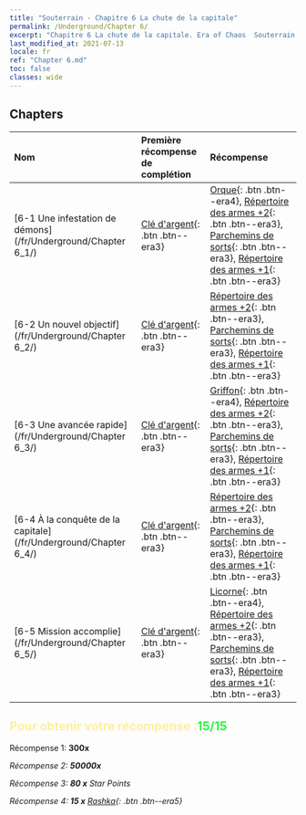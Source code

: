 ```yaml
---
title: "Souterrain - Chapitre 6 La chute de la capitale"
permalink: /Underground/Chapter 6/
excerpt: "Chapitre 6 La chute de la capitale. Era of Chaos  Souterrain - Chapitre 6. La chute de la capitale"
last_modified_at: 2021-07-13
locale: fr
ref: "Chapter 6.md"
toc: false
classes: wide
---
```


## Chapters

  | Nom |  Première récompense de complétion | Récompense |
  |:------------|:------------|:------------| 
  | [6-1 Une infestation de démons](/fr/Underground/Chapter 6_1/) | [Clé d'argent](/ItemsFR/con_693/){: .btn .btn--era3} | [Orque](/ItemsFR/unt_219/){: .btn .btn--era4}, [Répertoire des armes +2](/ItemsFR/mat_32/){: .btn .btn--era3}, [Parchemins de sorts](/ItemsFR/con_694/){: .btn .btn--era3}, [Répertoire des armes +1](/ItemsFR/mat_25/){: .btn .btn--era3} |
  | [6-2 Un nouvel objectif](/fr/Underground/Chapter 6_2/) | [Clé d'argent](/ItemsFR/con_693/){: .btn .btn--era3} | [Répertoire des armes +2](/ItemsFR/mat_32/){: .btn .btn--era3}, [Parchemins de sorts](/ItemsFR/con_694/){: .btn .btn--era3}, [Répertoire des armes +1](/ItemsFR/mat_25/){: .btn .btn--era3} |
  | [6-3 Une avancée rapide](/fr/Underground/Chapter 6_3/) | [Clé d'argent](/ItemsFR/con_693/){: .btn .btn--era3} | [Griffon](/ItemsFR/unt_192/){: .btn .btn--era4}, [Répertoire des armes +2](/ItemsFR/mat_32/){: .btn .btn--era3}, [Parchemins de sorts](/ItemsFR/con_694/){: .btn .btn--era3}, [Répertoire des armes +1](/ItemsFR/mat_25/){: .btn .btn--era3} |
  | [6-4 À la conquête de la capitale](/fr/Underground/Chapter 6_4/) | [Clé d'argent](/ItemsFR/con_693/){: .btn .btn--era3} | [Répertoire des armes +2](/ItemsFR/mat_32/){: .btn .btn--era3}, [Parchemins de sorts](/ItemsFR/con_694/){: .btn .btn--era3}, [Répertoire des armes +1](/ItemsFR/mat_25/){: .btn .btn--era3} |
  | [6-5 Mission accomplie](/fr/Underground/Chapter 6_5/) | [Clé d'argent](/ItemsFR/con_693/){: .btn .btn--era3} | [Licorne](/ItemsFR/unt_204/){: .btn .btn--era4}, [Répertoire des armes +2](/ItemsFR/mat_32/){: .btn .btn--era3}, [Parchemins de sorts](/ItemsFR/con_694/){: .btn .btn--era3}, [Répertoire des armes +1](/ItemsFR/mat_25/){: .btn .btn--era3} |


## <span style="color: #ffeea0">Pour obtenir votre récompense :</span><span style="color: #27f73a">15/15</span>

 Récompense 1:  **300x** <i class="fas fa-gem"/>

 Récompense 2:  **50000x** <i class="fas fa-coins"/>

 Récompense 3: **80 x** Star Points

 Récompense 4: **15 x** [Rashka](/ItemsFR/her_384/){: .btn .btn--era5}

